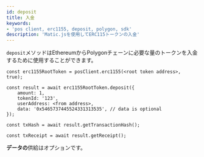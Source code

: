 ```yaml
---
id: deposit
title: 入金
keywords:
- 'pos client, erc1155, deposit, polygon, sdk'
description: 'Matic.jsを使用してERC115トークンの入金'
---
```


`deposit`メソッドはEthereumからPolygonチェーンに必要な量のトークンを入金するために使用することができます。

```
const erc1155RootToken = posClient.erc1155(<root token address>, true);

const result = await erc1155RootToken.deposit({
    amount: 1,
    tokenId: '123',
    userAddress: <from address>,
    data: '0x5465737445524331313535', // data is optional
});

const txHash = await result.getTransactionHash();

const txReceipt = await result.getReceipt();

```

**データの**供給はオプションです。